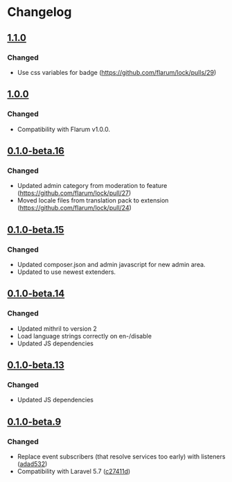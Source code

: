 # Changelog

## [1.1.0](https://github.com/flarum/lock/compare/v1.0.0...v1.1.0)

### Changed
- Use css variables for badge (https://github.com/flarum/lock/pulls/29)

## [1.0.0](https://github.com/flarum/lock/compare/v0.1.0-beta.16...v1.0.0)

### Changed
- Compatibility with Flarum v1.0.0.

## [0.1.0-beta.16](https://github.com/flarum/lock/compare/v0.1.0-beta.15...v0.1.0-beta.16)

### Changed
- Updated admin category from moderation to feature (https://github.com/flarum/lock/pull/27)
- Moved locale files from translation pack to extension (https://github.com/flarum/lock/pull/24)

## [0.1.0-beta.15](https://github.com/flarum/lock/compare/v0.1.0-beta.14...v0.1.0-beta.15)

### Changed
- Updated composer.json and admin javascript for new admin area.
- Updated to use newest extenders.

## [0.1.0-beta.14](https://github.com/flarum/lock/compare/v0.1.0-beta.13...v0.1.0-beta.14)

### Changed
- Updated mithril to version 2
- Load language strings correctly on en-/disable
- Updated JS dependencies

## [0.1.0-beta.13](https://github.com/flarum/lock/compare/v0.1.0-beta.12...v0.1.0-beta.13)

### Changed
- Updated JS dependencies

## [0.1.0-beta.9](https://github.com/flarum/lock/compare/v0.1.0-beta.8...v0.1.0-beta.9)

### Changed
- Replace event subscribers (that resolve services too early) with listeners ([adad532](https://github.com/flarum/lock/commit/adad5324b8aab612d51251074315bb4bc2308b17))
- Compatibility with Laravel 5.7 ([c27411d](https://github.com/flarum/lock/commit/c27411ded2499c74d53e690308cd092831060ac2))

